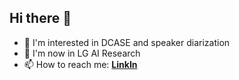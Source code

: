 ## Hi there 👋

- 🤔 I'm interested in DCASE and speaker diarization
- 👯 I'm now in LG AI Research
- 📫 How to reach me: [**LinkIn**](https://www.linkedin.com/in/sangwon-suh-a32037132/)

<!--
**SangwonSUH/SangwonSUH** is a ✨ _special_ ✨ repository because its `README.md` (this file) appears on your GitHub profile.

Here are some ideas to get you started:

- 🔭 I’m currently working on ...
- 🌱 I’m currently learning ...
- 👯 I’m looking to collaborate on ...
- 🤔 I’m looking for help with ...
- 💬 Ask me about ...
- 📫 How to reach me: ...
- 😄 Pronouns: ...
- ⚡ Fun fact: ...
-->
